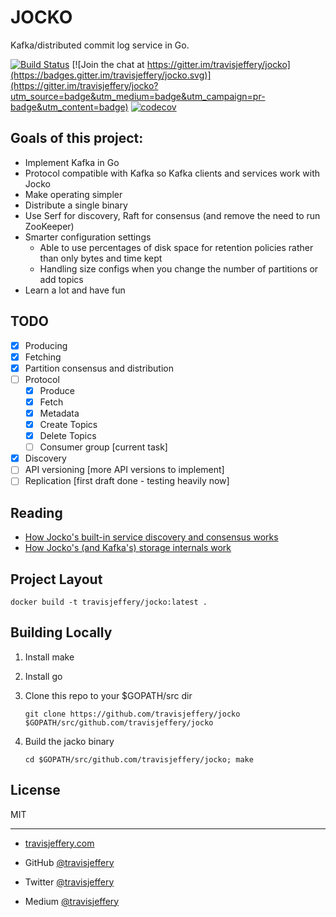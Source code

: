 # JOCKO

Kafka/distributed commit log service in Go.

[![Build Status](https://semaphoreci.com/api/v1/travisjeffery/jocko/branches/master/shields_badge.svg)](https://semaphoreci.com/travisjeffery/jocko) [![Join the chat at https://gitter.im/travisjeffery/jocko](https://badges.gitter.im/travisjeffery/jocko.svg)](https://gitter.im/travisjeffery/jocko?utm_source=badge&utm_medium=badge&utm_campaign=pr-badge&utm_content=badge)
[![codecov](https://codecov.io/gh/confluentinc/cc-scheduler-service/branch/master/graph/badge.svg?token=FdPmYoDfX2)](https://codecov.io/gh/confluentinc/cc-scheduler-service)

## Goals of this project:

- Implement Kafka in Go
- Protocol compatible with Kafka so Kafka clients and services work with Jocko
- Make operating simpler
- Distribute a single binary
- Use Serf for discovery, Raft for consensus (and remove the need to run ZooKeeper)
- Smarter configuration settings
    - Able to use percentages of disk space for retention policies rather than only bytes and time kept
    - Handling size configs when you change the number of partitions or add topics
- Learn a lot and have fun

## TODO

- [x] Producing
- [x] Fetching
- [x] Partition consensus and distribution
- [ ] Protocol
    - [x] Produce
    - [x] Fetch
    - [x] Metadata
    - [x] Create Topics
    - [x] Delete Topics
    - [ ] Consumer group [current task]
- [x] Discovery
- [ ] API versioning [more API versions to implement]
- [ ] Replication [first draft done - testing heavily now]

## Reading

- [How Jocko's built-in service discovery and consensus works](https://medium.com/the-hoard/building-a-kafka-that-doesnt-depend-on-zookeeper-2c4701b6e961#.uamxtq1yz)
- [How Jocko's (and Kafka's) storage internals work](https://medium.com/the-hoard/how-kafkas-storage-internals-work-3a29b02e026#.qfbssm978)

## Project Layout

`docker build -t travisjeffery/jocko:latest .`


## Building Locally

1. Install make
1. Install go
1. Clone this repo to your $GOPATH/src dir

   `git clone https://github.com/travisjeffery/jocko $GOPATH/src/github.com/travisjeffery/jocko`

1. Build the jacko binary

    `cd $GOPATH/src/github.com/travisjeffery/jocko; make`


## License

MIT

---

- [travisjeffery.com](http://travisjeffery.com)
- GitHub [@travisjeffery](https://github.com/travisjeffery)
- Twitter [@travisjeffery](https://twitter.com/travisjeffery)

- Medium [@travisjeffery](https://medium.com/@travisjeffery)
